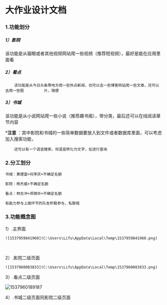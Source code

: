 # 大作业设计文档

### 1.功能划分

##### 	1）影院

​	该功能是从猫眼或者其他视频网站爬一些视频（推荐短视频），最好是能在应用里面看

##### 	2）看点

		该功能是从今日头条等地方爬一些热点新闻，也可以去一些博客网站爬一些文章，还可以去爬一些图		 片，随便

##### 	3）书城

​	该功能是从小说网站爬一些小说（推荐趣书阁），带分类，最后还可以在线阅读章节内容

***注意** ：其中影院和书城的一些简单数据要放入到文件或者数据库里面，可以考虑加入搜索功能，

		还可以有一个语音搜索，将语音转化为文字，在进行查询



### 2.分工划分

	书城：黄理富+何李庆+不确定名额
	
	影院：杨杰威+不确定名额
	
	看点：林志冲+郑锦华+不确定名额
	
	有能力参与上面环节的队友积极参与，私聊我



### 3.功能概念图

1）.主界面

	![1537959841960](C:\Users\Lifu\AppData\Local\Temp\1537959841960.png)


​	

2）.影院二级页面

	![1537960083833](C:\Users\Lifu\AppData\Local\Temp\1537960083833.png)



3）.看点二级页面

![1537960189187](C:\Users\Lifu\AppData\Local\Temp\1537960189187.png)

4）.书城二级页面同影院二级页面

